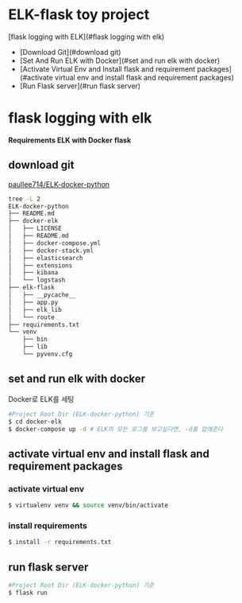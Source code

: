 # ELK-flask toy project

[flask logging with ELK](#flask logging with elk)
   - [Download Git](#download git)
   - [Set And Run ELK with Docker](#set and run elk with docker)
   - [Activate Virtual Env and Install flask and requirement packages](#activate virtual env and install flask and requirement packages)
   - [Run Flask server](#run flask server)
   
# flask logging with elk

**Requirements ELK with Docker**
**flask**

## download git

[paullee714/ELK-docker-python](https://github.com/paullee714/ELK-docker-python/tree/54d5bdb24aceef6023eee2c80b0ffe3e866f4edf)

```bash
tree -L 2
ELK-docker-python
├── README.md
├── docker-elk
│   ├── LICENSE
│   ├── README.md
│   ├── docker-compose.yml
│   ├── docker-stack.yml
│   ├── elasticsearch
│   ├── extensions
│   ├── kibana
│   └── logstash
├── elk-flask
│   ├── __pycache__
│   ├── app.py
│   ├── elk_lib
│   └── route
├── requirements.txt
└── venv
    ├── bin
    ├── lib
    └── pyvenv.cfg
```

## set and run elk with docker

Docker로 ELK를 세팅

```bash
#Project Root Dir (ELK-docker-python) 기준
$ cd docker-elk
$ docker-compose up -d # ELK의 모든 로그를 보고싶다면, -d를 없애준다
```

## activate virtual env and install flask and requirement packages

### activate virtual env

```bash
$ virtualenv venv && source venv/bin/activate
```

### install requirements

```bash
$ install -r requirements.txt
```

## run flask server

```bash
#Project Root Dir (ELK-docker-python) 기준
$ flask run
```